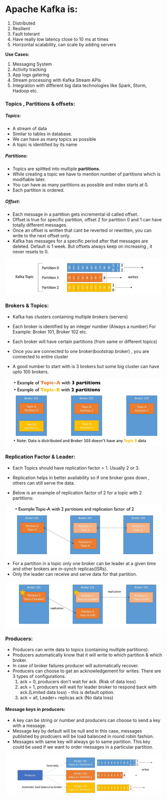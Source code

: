 # Apache Kafka is: 
1. Distributed
2. Resilient
3. Fault tolerant
4. Have really low latency close to 10 ms at times
5. Horizontal scalability, can scale by adding servers

**Use Cases:**
1. Messaging System
2. Activity tracking
3. App logs gatering
4. Stream processing with Kafka Stream APIs
5. Integration with different big data technologies like
    Spark, Storm, Hadoop etc.
    
### Topics , Partitions & offsets:
 
  ##### Topics:
 * A stream of data
 * Similar to tables in database.
 * We can have as many topics as possible
 * A topic is identified by its name
 
 ##### Partitions:
 
 * Topics are splitted into multiple **partitions**.
 * While creating a topic we have to mention number 
    of partitions which is modifiable later.
 * You can have as many partitions as possible and index starts at 0.
 * Each partition is ordered.
 
 ##### Offset:
 * Each message in a partition gets incremental id called offset.
 * Offset is true for specific partition, offset 2 for partition 0 and 1 can have totally different messages.
 * Once an offset is written that cant be reverted or rewritten, you can write to the next offset only.
 * Kafka has messages for a specific period after that messages are deleted. Default is 1 week. 
    But offsets always keep on increasing , it never resets to 0.
    
 ![Img1](https://github.com/mbajoria1/LearningJava/blob/master/02.ApacheKafka/Kafka%20Topics%20Partitions%20Offsets.PNG)
 
 ### Brokers & Topics:
 
 * Kafka has clusters containing multiple brokers (servers)
 
 * Each broker is identified by an integer number (Always a number) For Example: Broker 101, Broker 102 etc.
 
 * Each broker will have certain partitions (from same or different topics)
 
 * Once you are connected to one broker(bootstrap broker) , you are connected to entire cluster
 
 * A good number to start with is 3 brokers but some big cluster can have upto 100 brokers.
 
 ![](https://github.com/mbajoria1/LearningJava/blob/master/02.ApacheKafka/Brokers.PNG)
 
 ### Replication Factor & Leader: 
 
 * Each Topics should have replication factor > 1. Usually 2 or 3.
 * Replication helps in better availability so if one broker goes down , others can still
   serve the data.
   
 * Below is an example of replication factor of 2 for a topic with 2 partitions:
   
  ![](https://github.com/mbajoria1/LearningJava/blob/master/02.ApacheKafka/ReplicationFactor.PNG)
 
 * For a partition in a topic only one broker can be leader at a given time and other brokers are in-synch replicas(ISRs).
 * Only the leader can receive and serve data for that partition.
  
  ![](https://github.com/mbajoria1/LearningJava/blob/master/02.ApacheKafka/LeadersInReplication.PNG)
  
  ### Producers:
  
  * Producers can write data to topics (containing multiple partitions).
  * Producers automatically know that it will write to which partition & which broker.
  * In case of broker failures producer will automatically recover.
  * Producers can choose to get an acknowledgement for writes. There are 3 types of configurations.
     1. ack = 0, producers don't wait for ack. (Risk of data loss)
     2. ack = 1, producers will wait for leader broker to respond back with ack.(Limited data loss) - this is default option.
     3. ack = all, Leader+ replicas ack (No data loss)  
     
  #### Message keys in producers:
   
   * A key can be string or number and producers can choose to send a key with a message.    
   * Message key by default will be null and in this case, messages published by prodcuers will be 
     load balanced in round robin fashion.
   * Messages with same key will always go to same partition. This key could be used if we want to order 
     messages in a particular partition.
        
   ![](https://github.com/mbajoria1/LearningJava/blob/master/02.ApacheKafka/Producers.PNG)    
       
   
       
    
      